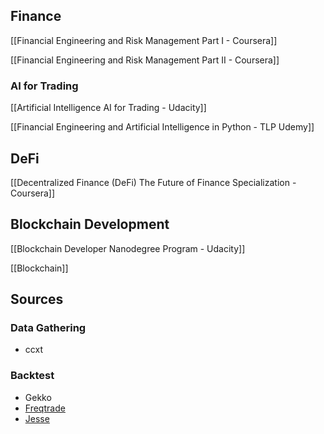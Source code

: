 ## Finance

[[Financial Engineering and Risk Management Part I - Coursera]]

[[Financial Engineering and Risk Management Part II - Coursera]]

### AI for Trading

[[Artificial Intelligence AI for Trading - Udacity]]

[[Financial Engineering and Artificial Intelligence in Python - TLP Udemy]]

## DeFi

[[Decentralized Finance (DeFi) The Future of Finance Specialization - Coursera]]

## Blockchain Development

[[Blockchain Developer Nanodegree Program - Udacity]]

[[Blockchain]]

## Sources 

### Data Gathering

- ccxt

### Backtest

- Gekko
- [Freqtrade](https://github.com/freqtrade/freqtrade)
- [Jesse](https://github.com/jesse-ai/jesse)